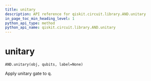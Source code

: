 ```yaml
---
title: unitary
description: API reference for qiskit.circuit.library.AND.unitary
in_page_toc_min_heading_level: 1
python_api_type: method
python_api_name: qiskit.circuit.library.AND.unitary
---
```


# unitary

<span id="qiskit.circuit.library.AND.unitary" />

`AND.unitary(obj, qubits, label=None)`

Apply unitary gate to q.

